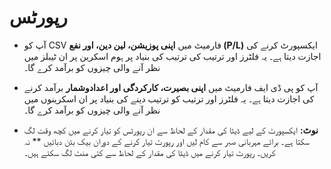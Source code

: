 # **رپورٹس**


- آپ کو CSV فارمیٹ میں **اپنی پوزیشن، لین دین، اور نفع (P/L)** ایکسپورٹ کرنے کی اجازت دیتا ہے۔ یہ فلٹرز اور ترتیب کی ترتیب کی بنیاد پر ہوم اسکرین پر ان ٹیبلز میں نظر آنے والی چیزوں کو برآمد کرے گا۔
- آپ کو پی ڈی ایف فارمیٹ میں **اپنی بصیرت، کارکردگی اور اعدادوشمار** برآمد کرنے کی اجازت دیتا ہے۔ یہ فلٹرز اور ترتیب کو ترتیب دینے کی بنیاد پر ان اسکرینوں میں نظر آنے والی چیزوں کو برآمد کرے گا۔
 
- **نوٹ:** ایکسپورٹ کے لیے ڈیٹا کی مقدار کے لحاظ سے ان رپورٹس کو تیار کرنے میں کچھ وقت لگ سکتا ہے۔ برائے مہربانی صبر سے کام لیں اور رپورٹ تیار کرنے کے دوران بیک بٹن دبائیں ** نہ کریں۔ 
رپورٹ تیار کرنے میں ڈیٹا کی مقدار کے لحاظ سے کئی منٹ لگ سکتے ہیں۔
